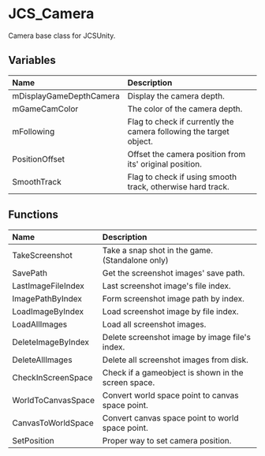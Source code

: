 # JCS_Camera

Camera base class for JCSUnity.

## Variables

| Name                    | Description                                                        |
|:------------------------|:-------------------------------------------------------------------|
| mDisplayGameDepthCamera | Display the camera depth.                                          |
| mGameCamColor           | The color of the camera depth.                                     |
| mFollowing              | Flag to check if currently the camera following the target object. |
| PositionOffset          | Offset the camera position from its' original position.            |
| SmoothTrack             | Flag to check if using smooth track, otherwise hard track.         |

## Functions

| Name               | Description                                         |
|:-------------------|:----------------------------------------------------|
| TakeScreenshot     | Take a snap shot in the game. (Standalone only)     |
| SavePath           | Get the screenshot images' save path.               |
| LastImageFileIndex | Last screenshot image's file index.                 |
| ImagePathByIndex   | Form screenshot image path by index.                |
| LoadImageByIndex   | Load screenshot image by file index.                |
| LoadAllImages      | Load all screenshot images.                         |
| DeleteImageByIndex | Delete screenshot image by image file's index.      |
| DeleteAllImages    | Delete all screenshot images from disk.             |
| CheckInScreenSpace | Check if a gameobject is shown in the screen space. |
| WorldToCanvasSpace | Convert world space point to canvas space point.    |
| CanvasToWorldSpace | Convert canvas space point to world space point.    |
| SetPosition        | Proper way to set camera position.                  |
